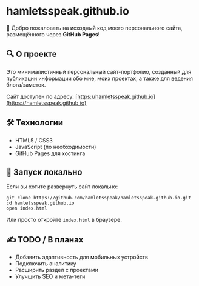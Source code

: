 # hamletsspeak.github.io

👋 Добро пожаловать на исходный код моего персонального сайта, размещённого через **GitHub Pages**!

## 🔍 О проекте

Это минималистичный персональный сайт-портфолио, созданный для публикации информации обо мне, моих проектах, а также для ведения блога/заметок.

Сайт доступен по адресу: [https://hamletsspeak.github.io](https://hamletsspeak.github.io)

## 🛠️ Технологии

- HTML5 / CSS3
- JavaScript (по необходимости)
- GitHub Pages для хостинга

## 🚀 Запуск локально

Если вы хотите развернуть сайт локально:

```
git clone https://github.com/hamletsspeak/hamletsspeak.github.io.git
cd hamletsspeak.github.io
open index.html
```

Или просто откройте `index.html` в браузере.

## ✍️ TODO / В планах

- Добавить адаптивность для мобильных устройств
- Подключить аналитику
- Расширить раздел с проектами
- Улучшить SEO и мета-теги
